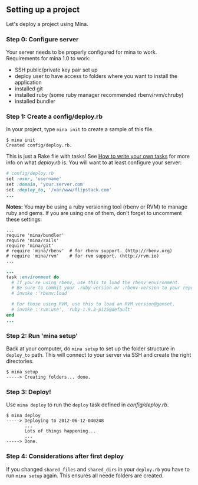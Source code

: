 Setting up a project
--------------------

Let's deploy a project using Mina.

### Step 0: Configure server

Your server needs to be properly configured for mina to work. Requirements for mina 1.0 to work:
- SSH public/private key pair set up
- deploy user to have access to folders where you want to install the application
- installed git
- installed ruby (some ruby manager recommended rbenv/rvm/chruby)
- installed bundler

### Step 1: Create a config/deploy.rb

In your project, type `mina init` to create a sample of this file.

    $ mina init
    Created config/deploy.rb.

This is just a Rake file with tasks! See [How to write your own tasks](writing_your_own_tasks.md) for
more info on what *deploy.rb* is. You will want to at least configure your
server:

``` ruby
# config/deploy.rb
set :user, 'username'
set :domain, 'your.server.com'
set :deploy_to, '/var/www/flipstack.com'
...
```
**Notes:** You may be using a ruby versioning tool (rbenv or RVM) to manage ruby and gems. If you are using one of them, don't forget to uncomment these settings:
```
...
require 'mina/bundler'
require 'mina/rails'
require 'mina/git'
# require 'mina/rbenv'  # for rbenv support. (http://rbenv.org)
# require 'mina/rvm'    # for rvm support. (http://rvm.io)
...
```
``` ruby
...
task :environment do
  # If you're using rbenv, use this to load the rbenv environment.
  # Be sure to commit your .ruby-version or .rbenv-version to your repository.
  # invoke :'rbenv:load'

  # For those using RVM, use this to load an RVM version@gemset.
  # invoke :'rvm:use', 'ruby-1.9.3-p125@default'
end
...
```

### Step 2: Run 'mina setup'

Back at your computer, do `mina setup` to set up the folder structure in `deploy_to` path.
This will connect to your server via SSH and create the right directories.

    $ mina setup
    -----> Creating folders... done.

### Step 3: Deploy!

Use `mina deploy` to run the `deploy` task defined in *config/deploy.rb*.

    $ mina deploy
    -----> Deploying to 2012-06-12-040248
           ...
           Lots of things happening...
           ...
    -----> Done.

### Step 4: Considerations after first deploy

If you changed `shared_files` and `shared_dirs` in your `deploy.rb` you have to run `mina setup` again. This ensures all neede folders are created.
